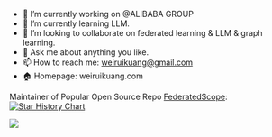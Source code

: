 <!-- ![info](https://github-readme-stats.vercel.app/api?username=rayrayraykk&show_icons=true&theme=radical&count_private=true) -->

<!-- ![WeiruiKuang's Most used languages](https://github-readme-stats.vercel.app/api/top-langs?username=rayrayraykk&show_icons=true&count_private=true&theme=gotham&layout=compact) -->


- 🔭 I’m currently working on @ALIBABA GROUP
- 🌱 I’m currently learning LLM.
- 👯 I’m looking to collaborate on federated learning & LLM & graph learning.
- 💬 Ask me about anything you like.
- 📫 How to reach me: weiruikuang@gmail.com
- 🏠 Homepage: weiruikuang.com



Maintainer of Popular Open Source Repo [FederatedScope](https://github.com/alibaba/FederatedScope):
[![Star History Chart](https://api.star-history.com/svg?repos=alibaba/FederatedScope&type=Date)](https://star-history.com/#alibaba/FederatedScope&Date)

<a href="https://clustrmaps.com/site/1bssd"  title="Visit tracker"><img src="//www.clustrmaps.com/map_v2.png?d=TgYH7HbJIh8eqVYwCmJAbmUgvlyAWvc2Py4baDM_6aw&cl=ffffff" /></a>

